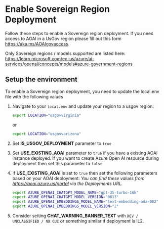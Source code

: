 # Enable Sovereign Region Deployment

Follow these steps to enable a Sovereign region deployment.  If you need access to AOAI in a UsGov region please fill out this form https://aka.ms/AOAIgovaccess.

Only Sovereign regions / models supported are listed here: https://learn.microsoft.com/en-us/azure/ai-services/openai/concepts/models#azure-government-regions

## Setup the environment

To enable a Sovereign region deployment, you need to update the local.env file with the following values

1. Navigate to your `local.env` and update your region to a usgov region:

   ```bash
   export LOCATION="usgovvirginia"
   ```

   or

   ```bash
   export LOCATION="usgovvarizona"
   ```

2. Set **IS_USGOV_DEPLOYMENT** parameter to `true` 

3. Set **USE_EXISTING_AOAI** parameter to `true` if you have a existing AOAI instance deployed.  If you want to create Azure Open AI resource during deployment then set this parameter to `false`

4. If **USE_EXISTING_AOAI** is set to `true` then set the following parameters based on your AOAI deployment:
   *You can find these values from https://aoai.azure.us/portal via the Deployments URL.*

   ```bash
   export AZURE_OPENAI_CHATGPT_MODEL_NAME="gpt-35-turbo-16k"
   export AZURE_OPENAI_CHATGPT_MODEL_VERSION="0613"
   export AZURE_OPENAI_EMBEDDINGS_MODEL_NAME="text-embedding-ada-002"
   export AZURE_OPENAI_EMBEDDINGS_MODEL_VERSION="2"
   ```

5. Consider setting **CHAT_WARNING_BANNER_TEXT**  with `DEV / UNCLASSIFIED / NO CUI` or something similar if deployment is IL2.


